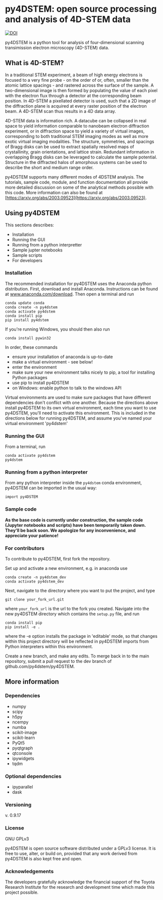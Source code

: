 # py4DSTEM: open source processing and analysis of 4D-STEM data
[![DOI](https://zenodo.org/badge/148587083.svg)](https://zenodo.org/badge/latestdoi/148587083)

py4DSTEM is a python tool for analysis of four-dimensional scanning transimission electron microscopy (4D-STEM) data.



## What is 4D-STEM?

In a traditional STEM experiment, a beam of high energy electrons is focused to a very fine probe - on the order of or, often, smaller than the atomic lattice spacings - and rastered across the surface of the sample.
A two-dimensional image is then formed by populating the value of each pixel with the electron flux through a detector at the corresponding beam position.
In 4D-STEM a pixellated detector is used, such that a 2D image of the diffraction plane is acquired at every raster position of the electron beam.
A 4D-STEM scan thus results in a 4D data array.


4D-STEM data is information rich.
A datacube can be collapsed in real space to yield information comparable to nanobeam electron diffraction experiment, or in diffraction space to yield a variety of virtual images, corresponding to both traditional STEM imaging modes as well as more exotic virtual imaging modalities.
The structure, symmetries, and spacings of Bragg disks can be used to extract spatially resolved maps of crystallinity, grain orientations, and lattice strain.
Redundant information in overlapping Bragg disks can be leveraged to calculate the sample potential.
Structure in the diffracted halos of amorphous systems can be used to describe the short and medium range order.


py4DSTEM supports many different modes of 4DSTEM analysis.
The tutorials, sample code, module, and function documentation all provide more detailed discussion on some of the analytical methods possible with this code.
More information can also be found at [https://arxiv.org/abs/2003.09523](https://arxiv.org/abs/2003.09523).



## Using py4DSTEM

This sections describes:
- Installation
- Running the GUI
- Running from a python interpretter
- Sample jupter notebooks
- Sample scripts
- For developers



### Installation

The recommended installation for py4DSTEM uses the Anaconda python distribution.
First, download and install Anaconda.  Instructions can be found at www.anaconda.com/download.
Then open a terminal and run

```
conda update conda
conda create -n py4dstem
conda activate py4dstem
conda install pip
pip install py4dstem
```

If you're running Windows, you should then also run

```
conda install pywin32
```

In order, these commands
- ensure your installation of anaconda is up-to-date
- make a virtual environment - see below!
- enter the environment
- make sure your new environment talks nicely to pip, a tool for installing Python packages
- use pip to install py4DSTEM
- on Windows: enable python to talk to the windows API

Virtual environments are used to make sure packages that have different dependencies don't conflict with one another.
Because the directions above install py4DSTEM to its own virtual environment, each time you want to use py4DSTEM,
you'll need to activate this environment.
This is included in the directions below for running py4DSTEM, and assume you've named your virtual environment 'py4dstem'


### Running the GUI

From a terminal, run
```
conda activate py4dstem
py4dstem
```

### Running from a python interpreter

From any python interpreter inside the `py4dstem` conda environment, py4DSTEM can be imported in the usual way:

```
import py4DSTEM
```


### Sample code 

**As the base code is currently under construction, the sample code (Jupyter notebooks and scripts) have been temporarily taken down.  They'll be back soon.  We apologize for any inconvenience, and appreciate your patience!**



### For contributors

To contribute to py4DSTEM, first fork the repository.

Set up and activate a new environment, e.g. in anaconda use
```
conda create -n py4dstem_dev
conda activate py4dstem_dev
```
Next, navigate to the directory where you want to put the project, and type
```
git clone your_fork_url.git
```
where `your_fork_url` is the url to the fork you created. 
Navigate into the new py4DSTEM directory which contains the `setup.py` file, and run
```
conda install pip
pip install -e .
```
where the -e option installs the package in 'editable' mode, so that changes within this project directory will be reflected in py4DSTEM imports from Python interpreters within this environment.

Create a new branch, and make any edits.
To merge back in to the main repository, submit a pull request to the dev branch of github.com/py4dstem/py4DSTEM.





## More information

### Dependencies

* numpy
* scipy
* h5py
* ncempy
* numba
* scikit-image
* scikit-learn
* PyQt5
* pyqtgraph
* qtconsole
* ipywidgets
* tqdm

### Optional dependencies

* ipyparallel
* dask


### Versioning

v. 0.9.17



### License

GNU GPLv3

py4DSTEM is open source software distributed under a GPLv3 license.
It is free to use, alter, or build on, provided that any work derived from py4DSTEM is also kept free and open.


### Acknowledgements

The developers gratefully acknowledge the financial support of the Toyota Research Institute for the research and development time which made this project possible.

